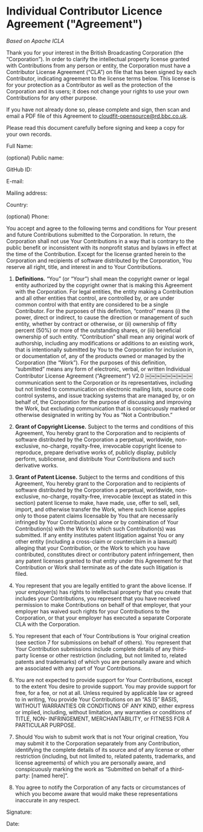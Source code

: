 # Individual Contributor Licence Agreement ("Agreement")

_Based on Apache ICLA_

Thank you for your interest in the British Broadcasting Corporation (the “Corporation”). In order to clarify the intellectual property license granted with Contributions from any person or entity, the Corporation must have a Contributor License Agreement (“CLA”) on file that has been signed by each Contributor, indicating agreement to the license terms below. This license is for your protection as a Contributor as well as the protection of the Corporation and its users; it does not change your rights to use your own Contributions for any other purpose.

If you have not already done so, please complete and sign, then scan and email a PDF file of this Agreement to <cloudfit-opensource@rd.bbc.co.uk>.

Please read this document carefully before signing and keep a copy for your own records.


Full Name:

(optional) Public name:

GitHub ID:

E-mail:

Mailing address:

Country:

(optional) Phone:


You accept and agree to the following terms and conditions for Your present and future Contributions submitted to the Corporation. In return, the Corporation shall not use Your Contributions in a way that is contrary to the public benefit or inconsistent with its nonprofit status and bylaws in effect at the time of the Contribution. Except for the license granted herein to the Corporation and recipients of software distributed by the Corporation, You reserve all right, title, and interest in and to Your Contributions.

1. **Definitions.** “You” (or “Your”) shall mean the copyright owner or legal entity authorized by the copyright owner that is making this Agreement with the Corporation. For legal entities, the entity making a Contribution and all other entities that control, are controlled by, or are under common control with that entity are considered to be a single Contributor. For the purposes of this definition, “control” means (i) the power, direct or indirect, to cause the direction or management of such entity, whether by contract or otherwise, or (ii) ownership of fifty percent (50%) or more of the outstanding shares, or (iii) beneficial ownership of such entity. “Contribution” shall mean any original work of authorship, including any modifications or additions to an existing work, that is intentionally submitted by You to the Corporation for inclusion in, or documentation of, any of the products owned or managed by the Corporation (the “Work”). For the purposes of this definition, “submitted” means any form of electronic, verbal, or written Individual Contributor License Agreement (“Agreement”) V2.0 ￼￼￼￼￼￼￼￼￼ communication sent to the Corporation or its representatives, including but not limited to communication on electronic mailing lists, source code control systems, and issue tracking systems that are managed by, or on behalf of, the Corporation for the purpose of discussing and improving the Work, but excluding communication that is conspicuously marked or otherwise designated in writing by You as “Not a Contribution.”

2. **Grant of Copyright License.** Subject to the terms and conditions of this Agreement, You hereby grant to the Corporation and to recipients of software distributed by the Corporation a perpetual, worldwide, non-exclusive, no-charge, royalty-free, irrevocable copyright license to reproduce, prepare derivative works of, publicly display, publicly perform, sublicense, and distribute Your Contributions and such derivative works.

3. **Grant of Patent License.** Subject to the terms and conditions of this Agreement, You hereby grant to the Corporation and to recipients of software distributed by the Corporation a perpetual, worldwide, non-exclusive, no-charge, royalty-free, irrevocable (except as stated in this section) patent license to make, have made, use, offer to sell, sell, import, and otherwise transfer the Work, where such license applies only to those patent claims licensable by You that are necessarily infringed by Your Contribution(s) alone or by combination of Your Contribution(s) with the Work to which such Contribution(s) was submitted. If any entity institutes patent litigation against You or any other entity (including a cross-claim or counterclaim in a lawsuit) alleging that your Contribution, or the Work to which you have contributed, constitutes direct or contributory patent infringement, then any patent licenses granted to that entity under this Agreement for that Contribution or Work shall terminate as of the date such litigation is filed.

4. You represent that you are legally entitled to grant the above license. If your employer(s) has rights to intellectual property that you create that includes your Contributions, you represent that you have received permission to make Contributions on behalf of that employer, that your employer has waived such rights for your Contributions to the Corporation, or that your employer has executed a separate Corporate CLA with the Corporation.

5. You represent that each of Your Contributions is Your original creation (see section 7 for submissions on behalf of others). You represent that Your Contribution submissions include complete details of any third-party license or other restriction (including, but not limited to, related patents and trademarks) of which you are personally aware and which are associated with any part of Your Contributions.

6. You are not expected to provide support for Your Contributions, except to the extent You desire to provide support. You may provide support for free, for a fee, or not at all. Unless required by applicable law or agreed to in writing, You provide Your Contributions on an “AS IS” BASIS, WITHOUT WARRANTIES OR CONDITIONS OF ANY KIND, either express or implied, including, without limitation, any warranties or conditions of TITLE, NON- INFRINGEMENT, MERCHANTABILITY, or FITNESS FOR A PARTICULAR PURPOSE.

7. Should You wish to submit work that is not Your original creation, You may submit it to the Corporation separately from any Contribution, identifying the complete details of its source and of any license or other restriction (including, but not limited to, related patents, trademarks, and license agreements) of which you are personally aware, and conspicuously marking the work as “Submitted on behalf of a third-party: [named here]”.

8. You agree to notify the Corporation of any facts or circumstances of which you become aware that would make these representations inaccurate in any respect.



Signature:             

Date:
